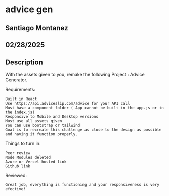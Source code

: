 # advice gen

## Santiago Montanez

## 02/28/2025

## Description

With the assets given to you, remake the following Project : Advice Generator.

Requirements:

    Built in React
    Use https://api.adviceslip.com/advice for your API call
    Must have a component folder ( App cannot be built in the app.js or in the index.js)
    Responsive to Mobile and Desktop versions
    Must use all assets given
    You can use bootstrap or tailwind
    Goal is to recreate this challenge as close to the design as possible and having it function properly.

Things to turn in:

    Peer review
    Node Modules deleted
    Azure or Vercel hosted link
    Github link

Reviewed:
    
    Great job, everything is functioning and your responsiveness is very efective!
    
